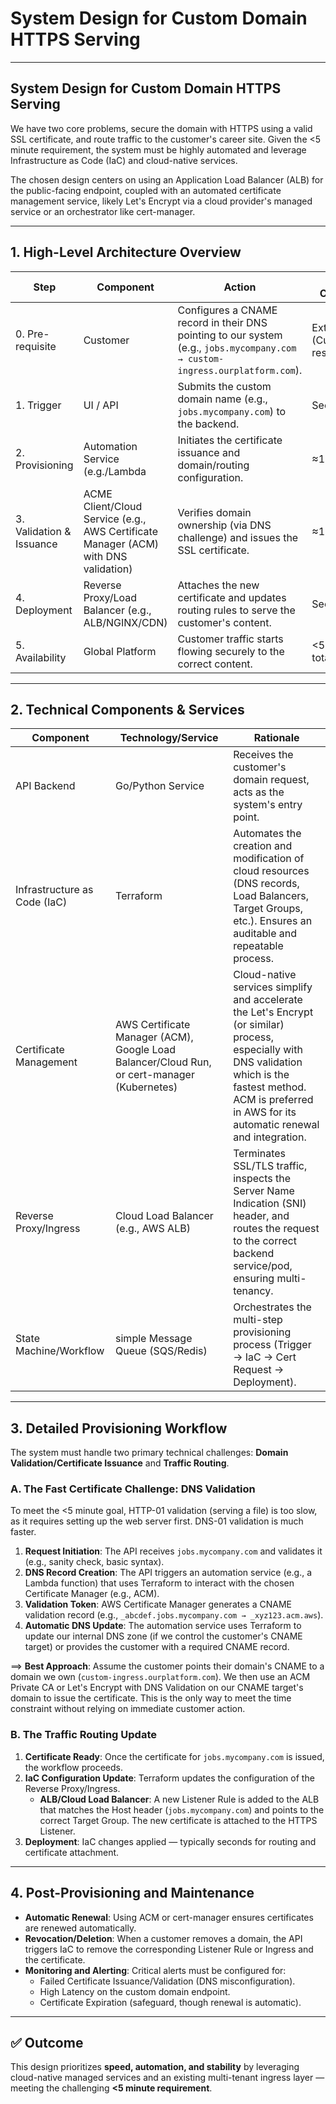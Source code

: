 # System Design for Custom Domain HTTPS Serving

---

## System Design for Custom Domain HTTPS Serving
We have two core problems, secure the domain with HTTPS using a valid SSL certificate, and route traffic to the customer's career site. Given the <5 minute requirement, the system must be highly automated and leverage Infrastructure as Code (IaC) and cloud-native services.

The chosen design centers on using an Application Load Balancer (ALB) for the public-facing endpoint, coupled with an automated certificate management service, likely Let's Encrypt via a cloud provider's managed service or an orchestrator like cert-manager.

---

## 1. High-Level Architecture Overview

| Step | Component | Action | Time Constraint |
|------|-----------|--------|-----------------|
| 0. Pre-requisite | Customer | Configures a CNAME record in their DNS pointing to our system (e.g., `jobs.mycompany.com → custom-ingress.ourplatform.com`). | External (Customer responsibility) |
| 1. Trigger | UI / API | Submits the custom domain name (e.g., `jobs.mycompany.com`) to the backend. | Seconds |
| 2. Provisioning | Automation Service (e.g./Lambda | Initiates the certificate issuance and domain/routing configuration. | ≈1−3 minutes |
| 3. Validation & Issuance | ACME Client/Cloud Service (e.g., AWS Certificate Manager (ACM) with DNS validation) | Verifies domain ownership (via DNS challenge) and issues the SSL certificate. | ≈1−2 minutes |
| 4. Deployment | Reverse Proxy/Load Balancer (e.g., ALB/NGINX/CDN) | Attaches the new certificate and updates routing rules to serve the customer's content. | Seconds |
| 5. Availability | Global Platform | Customer traffic starts flowing securely to the correct content. | <5 minutes total |

---

## 2. Technical Components & Services

| Component | Technology/Service | Rationale |
|-----------|--------------------|-----------|
| API Backend | Go/Python Service | Receives the customer's domain request, acts as the system's entry point. |
| Infrastructure as Code (IaC) | Terraform | Automates the creation and modification of cloud resources (DNS records, Load Balancers, Target Groups, etc.). Ensures an auditable and repeatable process. |
| Certificate Management | AWS Certificate Manager (ACM), Google Load Balancer/Cloud Run, or cert-manager (Kubernetes) | Cloud-native services simplify and accelerate the Let's Encrypt (or similar) process, especially with DNS validation which is the fastest method. ACM is preferred in AWS for its automatic renewal and integration. |
| Reverse Proxy/Ingress | Cloud Load Balancer (e.g., AWS ALB) | Terminates SSL/TLS traffic, inspects the Server Name Indication (SNI) header, and routes the request to the correct backend service/pod, ensuring multi-tenancy. |
| State Machine/Workflow | simple Message Queue (SQS/Redis) | Orchestrates the multi-step provisioning process (Trigger → IaC → Cert Request → Deployment). |

---

## 3. Detailed Provisioning Workflow

The system must handle two primary technical challenges: **Domain Validation/Certificate Issuance** and **Traffic Routing**.

### A. The Fast Certificate Challenge: DNS Validation
To meet the <5 minute goal, HTTP-01 validation (serving a file) is too slow, as it requires setting up the web server first. DNS-01 validation is much faster.

1. **Request Initiation**: The API receives `jobs.mycompany.com` and validates it (e.g., sanity check, basic syntax).  
2. **DNS Record Creation**: The API triggers an automation service (e.g., a Lambda function) that uses Terraform to interact with the chosen Certificate Manager (e.g., ACM).  
3. **Validation Token**: AWS Certificate Manager generates a CNAME validation record (e.g., `_abcdef.jobs.mycompany.com → _xyz123.acm.aws`).  
4. **Automatic DNS Update**: The automation service uses Terraform to update our internal DNS zone (if we control the customer's CNAME target) or provides the customer with a required CNAME record.  

⟹ **Best Approach**: Assume the customer points their domain's CNAME to a domain we own (`custom-ingress.ourplatform.com`). We then use an ACM Private CA or Let's Encrypt with DNS Validation on our CNAME target's domain to issue the certificate. This is the only way to meet the time constraint without relying on immediate customer action.

### B. The Traffic Routing Update
1. **Certificate Ready**: Once the certificate for `jobs.mycompany.com` is issued, the workflow proceeds.  
2. **IaC Configuration Update**: Terraform updates the configuration of the Reverse Proxy/Ingress.  
   - **ALB/Cloud Load Balancer**: A new Listener Rule is added to the ALB that matches the Host header (`jobs.mycompany.com`) and points to the correct Target Group. The new certificate is attached to the HTTPS Listener.  
3. **Deployment**: IaC changes applied — typically seconds for routing and certificate attachment.  

---

## 4. Post-Provisioning and Maintenance

- **Automatic Renewal**: Using ACM or cert-manager ensures certificates are renewed automatically.  
- **Revocation/Deletion**: When a customer removes a domain, the API triggers IaC to remove the corresponding Listener Rule or Ingress and the certificate.  
- **Monitoring and Alerting**: Critical alerts must be configured for:  
  - Failed Certificate Issuance/Validation (DNS misconfiguration).  
  - High Latency on the custom domain endpoint.  
  - Certificate Expiration (safeguard, though renewal is automatic).  

---

## ✅ Outcome
This design prioritizes **speed, automation, and stability** by leveraging cloud-native managed services and an existing multi-tenant ingress layer — meeting the challenging **<5 minute requirement**.

